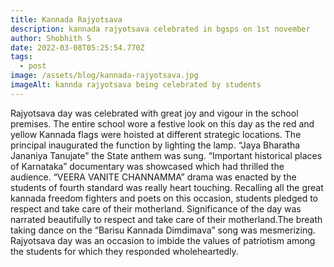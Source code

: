```yaml
---
title: Kannada Rajyotsava
description: kannada rajyotsava celebrated in bgsps on 1st november
author: Shobhith S
date: 2022-03-08T05:25:54.770Z
tags:
  - post
image: /assets/blog/kannada-rajyotsava.jpg
imageAlt: kannda rajyotsava being celebrated by students
---
```

Rajyotsava day was celebrated with great joy and vigour in the school premises. The entire school wore a festive look on this day as the red and yellow Kannada flags were hoisted at different strategic locations. The principal inaugurated the function by lighting the lamp. “Jaya Bharatha Jananiya Tanujate” the State anthem was sung. “Important historical places of Karnataka” documentary was showcased which had thrilled the audience.  “VEERA VANITE CHANNAMMA” drama was enacted by the students of fourth standard was really heart touching. Recalling all the great kannada freedom fighters and poets on this occasion, students pledged to respect and take care of their motherland. 
Significance of the day was narrated beautifully to respect and take care of their motherland.The breath taking dance on the “Barisu Kannada Dimdimava” song was mesmerizing. Rajyotsava day was an occasion to imbide the values of patriotism among the students for which they responded wholeheartedly. 
